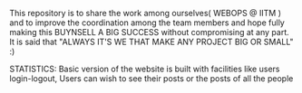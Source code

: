 This repository is to share the work among ourselves( WEBOPS @ IITM ) and to improve the coordination among the team members and hope fully making this BUYNSELL A BIG SUCCESS without compromising at any part. It is said that "ALWAYS IT'S WE THAT MAKE ANY PROJECT BIG OR SMALL" :)

STATISTICS:
	Basic version of the website is built with facilities like users login-logout, Users can wish to see their posts or the posts of all the people
